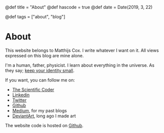 @def title = "About"
@def hascode = true
@def date = Date(2019, 3, 22)

@def tags = ["about", "blog"]

# About

This website belongs to Matthijs Cox. I write whatever I want on it. All views expressed on this blog are mine alone.

I'm a human, father, physicist. I learn about everything in the universe. As they say; [keep your identity small](http://www.paulgraham.com/identity.html).

If you want, you can follow me on:
* [The Scientific Coder](https://scientificcoder.com/)
* [Linkedin](https://nl.linkedin.com/in/matthijscox)
* [Twitter](https://twitter.com/matthijscox)
* [Github](https://github.com/matthijscox)
* [Medium](https://medium.com/@matthijs.cox), for my past blogs
* [DeviantArt](https://www.deviantart.com/art4science/gallery), long ago I made art

The website code is hosted on [Github](https://github.com/matthijscox/Blog).